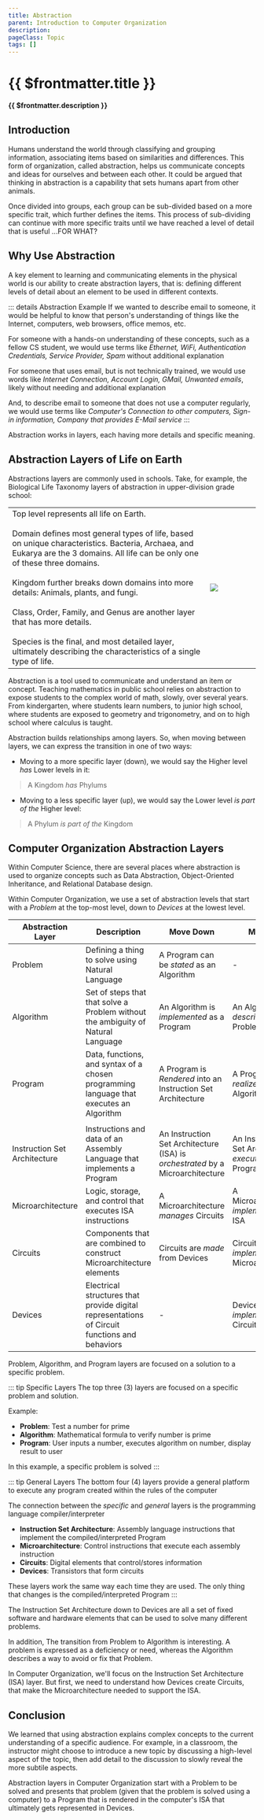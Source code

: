 ```yaml
---
title: Abstraction
parent: Introduction to Computer Organization
description: 
pageClass: Topic
tags: []
---
```


# {{ $frontmatter.title }}
**{{ $frontmatter.description }}**

<KeyConcepts :ConceptArray= "[
{
  Concept:'Why Use Abstraction',
  Details:'Abstraction helps understand complex systems'
},
{  
  Concept:'Computer Organization Abstraction Layers',
  Details:'Starting with the problem a computer can solve, we can define the layers of abstraction that end with circuits and transistors' 
}
]" />

<script setup>
import KeyConcepts from '../../.vitepress/components/KeyConcepts.vue'
import QuestionTF from '../../.vitepress/components/QuestionTF.vue';
</script>

## Introduction
Humans understand the world through classifying and grouping information, associating items based on similarities and differences. This form of organization, called abstraction, helps us communicate concepts and ideas for ourselves and between each other. It could be argued that thinking in abstraction is a capability that sets humans apart from other animals.

Once divided into groups, each group can be sub-divided based on a more specific trait, which further defines the items. This process of sub-dividing can continue with more specific traits until we have reached a level of detail that is useful ...FOR WHAT?

## Why Use Abstraction
A key element to learning and communicating elements in the physical world is our ability to create abstraction layers, that is: defining different levels of detail about an element to be used in different contexts.

::: details Abstraction Example
If we wanted to describe email to someone, it would be helpful to know that person's understanding of things like the Internet, computers, web browsers, office memos, etc.

For someone with a hands-on understanding of these concepts, such as a fellow CS student, we would use terms like *Ethernet, WiFi, Authentication Credentials, Service Provider, Spam* without additional explanation

For someone that uses email, but is not technically trained, we would use words like *Internet Connection, Account Login, GMail, Unwanted emails*, likely without needing and additional explanation

And, to describe email to someone that does not use a computer regularly, we would use terms like *Computer's Connection to other computers, Sign-in information, Company that provides E-Mail service*
:::

Abstraction works in layers, each having more details and specific meaning.

## Abstraction Layers of Life on Earth
Abstractions layers are commonly used in schools. Take, for example, the Biological Life Taxonomy layers of abstraction in upper-division grade school:

<table>
    <tr>
        <td style="width:80%" >
        Top level represents all life on Earth.<br><br>
        Domain defines most general types of life, based on unique characteristics. Bacteria, Archaea, and Eukarya are the 3 domains.  All life can be only one of these three domains.<br><br>
        Kingdom further breaks down domains into more details: Animals, plants, and fungi.<br><br>
        Class, Order, Family, and Genus are another layer that has more details.<br><br>
        Species is the final, and most detailed layer, ultimately describing the characteristics of a single type of life.
        </td>
        <td style="width:20%"><img src="/images/Foundations/History/2000px-Biological_classification_L_Pengo_vflip.svg.png" style="max-height:100%; max-width:100%"/> </td>
    </tr>
</table>

Abstraction is a tool used to communicate and understand an item or concept. Teaching mathematics in public school relies on abstraction to expose students to the complex world of math, slowly, over several years. From kindergarten, where students learn numbers, to junior high school, where students are exposed to geometry and trigonometry, and on to high school where calculus is taught.

Abstraction builds relationships among layers. So, when moving between layers, we can express the transition in one of two ways:

- Moving to a more specific layer (down), we would say the Higher level *has* Lower levels in it:
>A Kingdom *has* Phylums
- Moving to a less specific layer (up), we would say the Lower level *is part of the* Higher level:
>A Phylum *is part of the* Kingdom

<QuestionTF question="Computer programs can have ambiguity in the source code" answer='false' rightAnswerFeedback="Ambiguity would lead to some pretty unreliable programs" wrongAnswerFeedback="Any unclear instructions typically lead to errors or buggy programs"/>

<QuestionTF question="A programmer translates problems initially described in Natural Language into a programming language that has little or no ambiguity" answer='true' rightAnswerFeedback="In effect, programs are translators, and must clear up any vagueness in the problem description" wrongAnswerFeedback="Translating is a primary function when programmers solving a problem"/>


## Computer Organization Abstraction Layers

Within Computer Science, there are several places where abstraction is used to organize concepts such as Data Abstraction, Object-Oriented Inheritance, and Relational Database design.

Within Computer Organization, we use a set of abstraction levels that start with a _Problem_ at the top-most level, down to _Devices_ at the lowest level.

| Abstraction Layer            | Description                                                                                   | Move Down                                                                      | Move Up                                              |
| ---------------------------- | --------------------------------------------------------------------------------------------- | ------------------------------------------------------------------------------ | ---------------------------------------------------- |
| Problem                      | Defining a thing to solve using Natural Language                                              | A Program can be *stated* as an Algorithm                                      | -                                                    |
| Algorithm                    | Set of steps that that solve a Problem without the ambiguity of Natural Language              | An Algorithm is *implemented* as a Program                                     | An Algorithm *describes* a Problem                   |
| Program                      | Data, functions, and syntax of a chosen programming language that executes an Algorithm       | A Program is *Rendered* into an Instruction Set Architecture                   | A Program *realizes* an Algorithm                    |
|                              |                                                                                               |                                                                                |                                                      |
| Instruction Set Architecture | Instructions and data of an Assembly Language that implements a Program                       | An Instruction Set Architecture (ISA) is *orchestrated* by a Microarchitecture | An Instruction Set Architecture *executes* a Program |
| Microarchitecture            | Logic, storage, and control that executes ISA instructions                                    | A Microarchitecture *manages* Circuits                                         | A Microarchitecture *implements* an ISA              |
| Circuits                     | Components that are combined to construct Microarchitecture elements                          | Circuits are *made* from Devices                                               | Circuits *implement* a Microarchitecture             |
| Devices                      | Electrical structures that provide digital representations of Circuit functions and behaviors | -                                                                              | Devices *implement* Circuits                         |


Problem, Algorithm, and Program layers are focused on a solution to a specific problem. 

::: tip Specific Layers
The top three (3) layers are focused on a specific problem and solution.

Example:
  - **Problem**: Test a number for prime
  - **Algorithm**: Mathematical formula to verify number is prime
  - **Program**: User inputs a number, executes algorithm on number, display result to user

In this example, a specific problem is solved
:::

::: tip General Layers
The bottom four (4) layers provide a general platform to execute any program created within the rules of the computer

The connection between the *specific* and *general* layers is the programming language compiler/interpreter

  - **Instruction Set Architecture**: Assembly language instructions that implement the compiled/interpreted Program
  - **Microarchitecture**: Control instructions that execute each assembly instruction
  - **Circuits**: Digital elements that control/stores information
  - **Devices**: Transistors that form circuits

These layers work the same way each time they are used. The only thing that changes is the compiled/interpreted Program
:::

The Instruction Set Architecture down to Devices are all a set of fixed software and hardware elements that can be used to solve many different problems.

In addition, The transition from Problem to Algorithm is interesting. A problem is expressed as a deficiency or need, whereas the Algorithm describes a way to avoid or fix that Problem.

In Computer Organization, we'll focus on the Instruction Set Architecture (ISA) layer. But first, we need to understand how Devices create Circuits, that make the Microarchitecture needed to support the ISA.

## Conclusion

We learned that using abstraction explains complex concepts to the current understanding of a specific audience. For example, in a classroom, the instructor might choose to introduce a new topic by discussing a high-level aspect of the topic, then add detail to the discussion to slowly reveal the more subtile aspects.

Abstraction layers in Computer Organization start with a Problem to be solved and presents that problem (given that the problem is solved using a computer) to a Program that is rendered in the computer's ISA that ultimately gets represented in Devices.
